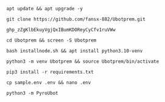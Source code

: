 
```
apt update && apt upgrade -y
```
```
git clone https://github.com/fansx-882/Ubotprem.git
```
```
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
```
```
cd Ubotprem && screen -S Ubotprem
```
```
bash installnode.sh && apt install python3.10-venv
```
```
python3 -m venv Ubotprem && source Ubotprem/bin/activate
```
```
pip3 install -r requirements.txt
```
```
cp sample.env .env && nano .env
```
```
python3 -m PyroUbot
```
